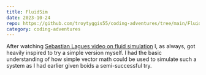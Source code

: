 ```yaml
---
title: FluidSim
date: 2023-10-24
repo: https://github.com/troytyggis55/coding-adventures/tree/main/FluidSims
category: coding-adventures
---
```

After watching [Sebastian Lagues video on fluid simulation](https://www.youtube.com/watch?v=rSKMYc1CQHE&list=PLFt_AvWsXl0ehjAfLFsp1PGaatzAwo0uK)
I, as always, got heavily inspired to try a simple version myself. I had the basic understanding 
of how simple vector math could be used to simulate such a system as I had earlier given boids a 
semi-successful try.